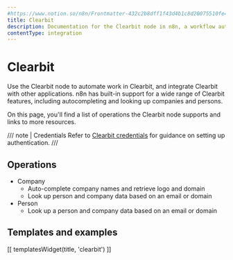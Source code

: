 ```yaml
---
#https://www.notion.so/n8n/Frontmatter-432c2b8dff1f43d4b1c8d20075510fe4
title: Clearbit
description: Documentation for the Clearbit node in n8n, a workflow automation platform. Includes details of operations and configuration, and links to examples and credentials information.
contentType: integration
---
```


# Clearbit

Use the Clearbit node to automate work in Clearbit, and integrate Clearbit with other applications. n8n has built-in support for a wide range of Clearbit features, including autocompleting and looking up companies and persons.

On this page, you'll find a list of operations the Clearbit node supports and links to more resources.

/// note | Credentials
Refer to [Clearbit credentials](/integrations/builtin/credentials/clearbit/) for guidance on setting up authentication. 
///

## Operations

* Company
    * Auto-complete company names and retrieve logo and domain
    * Look up person and company data based on an email or domain
* Person
    * Look up a person and company data based on an email or domain

## Templates and examples

<!-- see https://www.notion.so/n8n/Pull-in-templates-for-the-integrations-pages-37c716837b804d30a33b47475f6e3780 -->
[[ templatesWidget(title, 'clearbit') ]]
